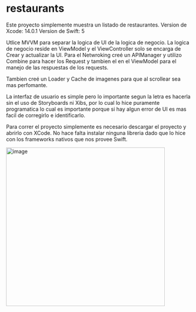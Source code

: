 # restaurants

Este proyecto simplemente muestra un listado de restaurantes. 
Version de Xcode: 14.0.1 
Version de Swift: 5

Utlice MVVM para separar la logica de UI de la logica de negocio. La logica de negocio reside en ViewModel y el ViewController solo se encarga de Crear y actualizar la UI.
Para el Netwroking creé un APIManager y utilizo Combine para hacer los Request y tambien el en el ViewModel para el manejo de las respuestas de los requests. 

Tambien creé un Loader y Cache de imagenes para que al scrollear sea mas perfomante. 

La interfaz de usuario es simple pero lo importante segun la letra es hacerla sin el uso de Storyboards ni Xibs, por lo cual lo hice puramente programatica 
lo cual es importante porque si hay algun error de UI es mas facil de corregirlo e identificarlo. 

Para correr el proyecto simplemente es necesario descargar el proyecto y abrirlo con XCode. No hace falta instalar ninguna libreria dado que lo hice con los frameworks nativos que nos provee Swift.



<img width="431" alt="image" src="https://user-images.githubusercontent.com/8472089/202293603-1c13a795-9c61-4441-9fa7-a0c7495c0e4a.png">
